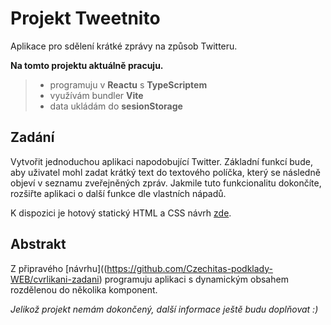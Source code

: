 # Projekt Tweetnito

Aplikace pro sdělení krátké zprávy na způsob Twitteru.

**Na tomto projektu aktuálně pracuju.**


>- programuju v **Reactu** s **TypeScriptem**
>- využívám bundler **Vite**
>- data ukládám do **sesionStorage**


## Zadání
Vytvořit jednoduchou aplikaci napodobující Twitter. Základní funkcí bude, aby uživatel mohl zadat krátký text do textového políčka, který se následně objeví v seznamu zveřejněných zpráv. Jakmile tuto funkcionalitu dokončíte, rozšiřte aplikaci o další funkce dle vlastních nápadů.

K dispozici je hotový statický HTML a CSS návrh [zde](https://github.com/Czechitas-podklady-WEB/cvrlikani-zadani).


## Abstrakt
Z připravého [návrhu]((https://github.com/Czechitas-podklady-WEB/cvrlikani-zadani) programuju aplikaci s dynamickým obsahem rozdělenou do několika komponent.

*Jelikož projekt nemám dokončený, další informace ještě budu doplňovat :)*